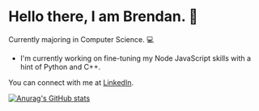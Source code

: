 # Hello there, I am Brendan. 👋
Currently majoring in Computer Science. 💻

- I'm currently working on fine-tuning my Node JavaScript skills with a hint of Python and C++.

You can connect with me at [LinkedIn](https://www.linkedin.com/in/3brendan/).

[![Anurag's GitHub stats](https://github-readme-stats.vercel.app/api?username=3brendan)](https://github.com/anuraghazra/github-readme-stats)